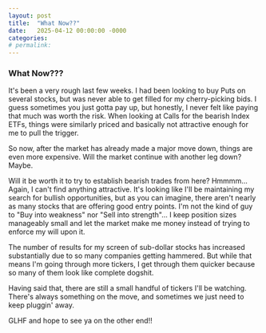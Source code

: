 ```yaml
---
layout: post
title:  "What Now??"
date:   2025-04-12 00:00:00 -0000
categories: 
# permalink: 
---
```

### What Now???

It's been a very rough last few weeks.  I had been looking to buy Puts on several stocks, but was never able to get filled for my cherry-picking bids.  I guess sometimes you just gotta pay up, but honestly, I never felt like paying that much was worth the risk.  When looking at Calls for the bearish Index ETFs, things were similarly priced and basically not attractive enough for me to pull the trigger.

So now, after the market has already made a major move down, things are even more expensive.  Will the market continue with another leg down?  Maybe.  

Will it be worth it to try to establish bearish trades from here?  Hmmmm...  Again, I can't find anything attractive.  It's looking like I'll be maintaining my search for bullish opportunities, but as you can imagine, there aren't nearly as many stocks that are offering good entry points.  I'm not the kind of guy to "Buy into weakness" nor "Sell into strength"...  I keep position sizes manageably small and let the market make me money instead of trying to enforce my will upon it.

The number of results for my screen of sub-dollar stocks has increased substantially due to so many companies getting hammered.  But while that means I'm going through more tickers, I get through them quicker because so many of them look like complete dogshit.  

Having said that, there are still a small handful of tickers I'll be watching.  There's always something on the move, and sometimes we just need to keep pluggin' away.

GLHF and hope to see ya on the other end!!
